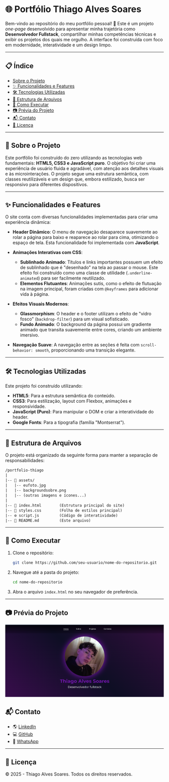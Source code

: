 # 🌐 Portfólio Thiago Alves Soares

Bem-vindo ao repositório do meu portfólio pessoal\! 🚀
Este é um projeto _one-page_ desenvolvido para apresentar minha trajetória como **Desenvolvedor Fullstack**, compartilhar minhas competências técnicas e exibir os projetos dos quais me orgulho. A interface foi construída com foco em modernidade, interatividade e um design limpo.

---

## 📋 Índice

- [Sobre o Projeto](https://www.google.com/search?q=%23-sobre-o-projeto)
- [✨ Funcionalidades e Features](https://www.google.com/search?q=%23-funcionalidades-e-features)
- [🛠️ Tecnologias Utilizadas](https://www.google.com/search?q=%23-tecnologias-utilizadas)
- [📂 Estrutura de Arquivos](https://www.google.com/search?q=%23-estrutura-de-arquivos)
- [🚀 Como Executar](https://www.google.com/search?q=%23-como-executar)
- [📷 Prévia do Projeto](https://www.google.com/search?q=%23-pr%C3%A9via-do-projeto)
- [📬 Contato](https://www.google.com/search?q=%23-contato)
- [📝 Licença](https://www.google.com/search?q=%23-licen%C3%A7a)

---

## 📌 Sobre o Projeto

Este portfólio foi construído do zero utilizando as tecnologias web fundamentais: **HTML5, CSS3 e JavaScript puro**. O objetivo foi criar uma experiência de usuário fluida e agradável, com atenção aos detalhes visuais e às microinterações. O projeto segue uma estrutura semântica, com classes reutilizáveis e um design que, embora estilizado, busca ser responsivo para diferentes dispositivos.

---

## ✨ Funcionalidades e Features

O site conta com diversas funcionalidades implementadas para criar uma experiência dinâmica:

- **Header Dinâmico**: O menu de navegação desaparece suavemente ao rolar a página para baixo e reaparece ao rolar para cima, otimizando o espaço de tela. Esta funcionalidade foi implementada com **JavaScript**.

- **Animações Interativas com CSS**:

  - **Sublinhado Animado**: Títulos e links importantes possuem um efeito de sublinhado que é "desenhado" na tela ao passar o mouse. Este efeito foi construído como uma classe de utilidade (`.underline-animated`) para ser facilmente reutilizado.
  - **Elementos Flutuantes**: Animações sutis, como o efeito de flutuação na imagem principal, foram criadas com `@keyframes` para adicionar vida à página.

- **Efeitos Visuais Modernos**:

  - **Glassmorphism**: O header e o footer utilizam o efeito de "vidro fosco" (`backdrop-filter`) para um visual sofisticado.
  - **Fundo Animado**: O background da página possui um gradiente animado que transita suavemente entre cores, criando um ambiente imersivo.

- **Navegação Suave**: A navegação entre as seções é feita com `scroll-behavior: smooth`, proporcionando uma transição elegante.

---

## 🛠️ Tecnologias Utilizadas

Este projeto foi construído utilizando:

- **HTML5**: Para a estrutura semântica do conteúdo.
- **CSS3**: Para estilização, layout com Flexbox, animações e responsividade.
- **JavaScript (Puro)**: Para manipular o DOM e criar a interatividade do header.
- **Google Fonts**: Para a tipografia (família "Montserrat").

---

## 📂 Estrutura de Arquivos

O projeto está organizado da seguinte forma para manter a separação de responsabilidades:

```
/portfolio-thiago
|
|-- 📂 assets/
|   |-- eufoto.jpg
|   |-- backgroundsobre.png
|   |-- (outras imagens e ícones...)
|
|-- 📜 index.html        (Estrutura principal do site)
|-- 🎨 styles.css        (Folha de estilos principal)
|-- ⚙️ script.js         (Código de interatividade)
|-- 📄 README.md         (Este arquivo)
```

---

## 🚀 Como Executar

1.  Clone o repositório:
    ```bash
    git clone https://github.com/seu-usuario/nome-do-repositorio.git
    ```
2.  Navegue até a pasta do projeto:
    ```bash
    cd nome-do-repositorio
    ```
3.  Abra o arquivo `index.html` no seu navegador de preferência.

---

## 📷 Prévia do Projeto

![Prévia do portfolio](assets\previasite.png "Prévia do portfolio")

## 📬 Contato

- 🌎 [LinkedIn](https://www.linkedin.com/in/thiago-alves-soares-453700303/?locale=en_US)
- 💻 [GitHub](https://github.com/kkthiago)
- 📱 [WhatsApp](https://wa.me/5511986786340?text=Olá%20Thiago,%20vim%20pelo%20seu%20site%20e%20adoraria%20conhecer-lo%20profissionalmente%20melhor!%20%F0%9F%91%8B)

---

## 📝 Licença

© 2025 - Thiago Alves Soares. Todos os direitos reservados.
